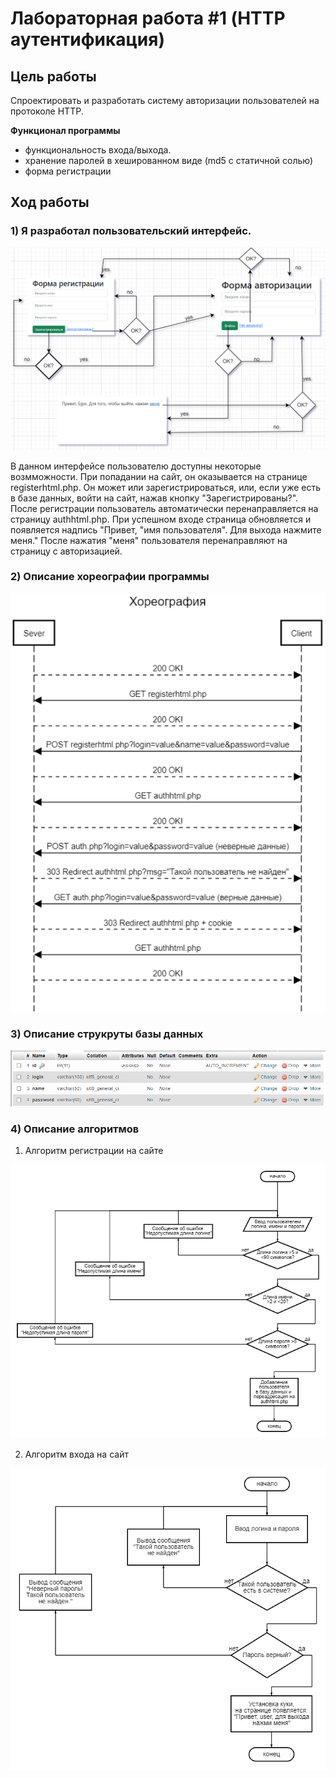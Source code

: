 # Лабораторная работа #1 (HTTP аутентификация)

## __Цель работы__

Спроектировать и разработать систему авторизации пользователей на протоколе HTTP.

__Функционал программы__

- функциональность входа/выхода.
- хранение паролей в хешированном виде (md5 с статичной солью)
- форма регистрации

## __Ход работы__

### 1) Я разработал пользовательский интерфейс.

![](https://github.com/l1syak/php_lab1_auth/blob/main/%D0%9F%D0%BE%D0%BB%D1%8C%D0%B7%D0%BE%D0%B2%D0%B0%D1%82%D0%B5%D0%BB%D1%8C%D1%81%D0%BA%D0%B8%D0%B5%20%D0%B2%D0%BE%D0%B7%D0%BC%D0%BE%D0%B6%D0%BD%D0%BE%D1%81%D1%82%D0%B8.png)

В данном интерфейсе пользователю доступны некоторые возмможности. При попадании на сайт, он оказывается на странице registerhtml.php. Он может или зарегистрироваться, или, если уже есть в базе данных, войти на сайт, нажав кнопку "Зарегистрированы?". После регистрации пользователь автоматически перенаправляется на страницу authhtml.php. При успешном входе страница обновляется и появляется надпись "Привет, "имя пользователя". Для выхода нажмите меня." После нажатия "меня" пользователя перенаправляют на страницу с авторизацией.

### 2) Описание хореографии программы
![](https://github.com/l1syak/php_lab1_auth/blob/main/%D0%A5%D0%BE%D1%80%D0%B5%D0%BE%D0%B3%D1%80%D0%B0%D1%84%D0%B8%D1%8F.png)

### 3) Описание струкруты базы данных 
![](https://github.com/l1syak/php_lab1_auth/blob/main/%D0%A1%D1%82%D1%80%D1%83%D0%BA%D1%82%D1%83%D1%80%D0%B0%20%D0%91%D0%94.png)

### 4) Описание алгоритмов

1) Алгоритм регистрации на сайте

![](https://github.com/l1syak/php_lab1_auth/blob/main/%D0%90%D0%BB%D0%B3%D0%BE%D1%80%D0%B8%D1%82%D0%BC%20%D1%80%D0%B5%D0%B3%D0%B8%D1%81%D1%82%D1%80%D0%B0%D1%86%D0%B8%D0%B8.png)

2) Алгоритм входа на сайт

![](https://github.com/l1syak/php_lab1_auth/blob/main/%D0%90%D0%BB%D0%B3%D0%BE%D1%80%D0%B8%D1%82%D0%BC%20%D0%B2%D1%85%D0%BE%D0%B4%D0%B0.png)
